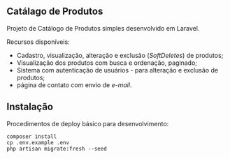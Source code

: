 ## Catálago de Produtos

Projeto de Catálogo de Produtos simples desenvolvido em Laravel.

Recursos disponíveis:
- Cadastro, visualização, alteração e exclusão (*SoftDeletes*) de produtos;
- Visualização dos produtos com busca e ordenação, paginado;
- Sistema com autenticação de usuários - para alteração e exclusão de produtos;
- página de contato com envio de *e-mail*.


## Instalação

Procedimentos de deploy básico para desenvolvimento:

    composer install
    cp .env.example .env
    php artisan migrate:fresh --seed
